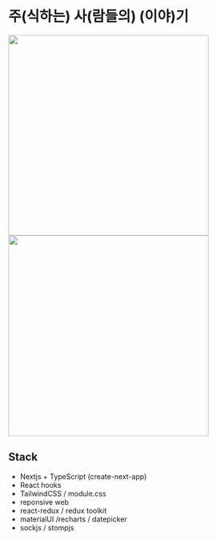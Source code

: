 # 주(식하는) 사(람들의) (이야)기

<img src="https://user-images.githubusercontent.com/78658208/145823703-add396ae-3733-4575-abfd-8ff0639c6175.png" width="400" height="400"/>
<img src="https://user-images.githubusercontent.com/78658208/145824603-f39f7940-f573-438f-999f-9ec88a60d3d3.png" width="400" height="400"/>

## Stack
 - Nextjs + TypeScript (create-next-app)
 - React hooks 
 - TailwindCSS / module.css
 - reponsive web
 - react-redux / redux toolkit 
 - materialUI /recharts / datepicker
 - sockjs / stompjs

